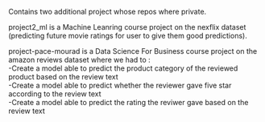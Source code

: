 Contains two additional project whose repos where private.

project2_ml is a Machine Leanring course project on the nexflix dataset (predicting future movie ratings for user to give them good predictions).


project-pace-mourad is a Data Science For Business course project on the amazon reviews dataset where we had to :  
-Create a model able to predict the product category of the reviewed product based on the review text  
-Create a model able to predict whether the reviewer gave five star according to the review text  
-Create a model able to predict the rating the reviwer gave based on the review text  
